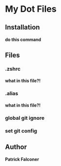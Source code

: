 # My Dot Files
## Installation
#### do this command
## Files
### .zshrc
#### what in this file?!
### .alias
#### what in this file?!
### global git ignore
### set git config
### 
## Author
#### Patrick Falconer
